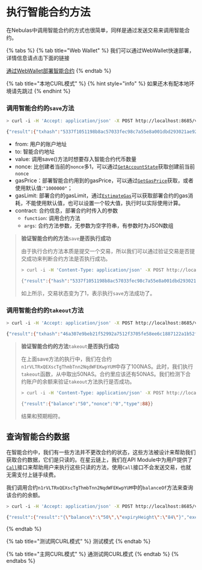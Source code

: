 # 执行智能合约方法

在Nebulas中调用智能合约的方式也很简单，同样是通过发送交易来调用智能合约。

{% tabs %}
{% tab title="Web Wallet" %}
我们可以通过WebWallet快速部署，详情信息请点击下面的链接

[通过WebWallet部署智能合约](https://blog.nebulas.io/2018/04/28/deploy-a-smart-contract/)
{% endtab %}

{% tab title="本地CURL模式" %}
{% hint style="info" %}
如果还木有配本地环境请先跳过
{% endhint %}

### 调用智能合约的`save`方法

```bash
> curl -i -H 'Accept: application/json' -X POST http://localhost:8685/v1/admin/transactionWithPassphrase -H 'Content-Type: application/json' -d '{"transaction":{"from":"n1LkDi2gGMqPrjYcczUiweyP4RxTB6Go1qS","to":"n1rVLTRxQEXscTgThmbTnn2NqdWFEKwpYUM", "value":"100","nonce":1,"gasPrice":"1000000","gasLimit":"2000000","contract":{"function":"save","args":"[0]"}}, "passphrase": "passphrase"}'

{"result":{"txhash":"5337f1051198b8ac57033fec98c7a55e8a001dbd293021ae92564d7528de3f84","contract_address":""}}
```

* from: 用户的账户地址
* to: 智能合约地址
* value: 调用save\(\)方法时想要存入智能合约代币数量
* nonce: 比创建者当前的`nonce`多1，可以通过[`GetAccountState`](https://github.com/nebulasio/wiki/blob/master/rpc.md#getaccountstate)获取创建前当前`nonce`
* gasPrice：部署智能合约用到的gasPrice，可以通过[`GetGasPrice`](https://github.com/nebulasio/wiki/blob/master/rpc.md#getgasprice)获取，或者使用默认值:`"1000000"`；
* gasLimit: 部署合约的gasLimit，通过[`EstimateGas`](https://github.com/nebulasio/wiki/blob/master/rpc.md#estimateGas)可以获取部署合约的gas消耗，不能使用默认值，也可以设置一个较大值，执行时以实际使用计算。
* contract: 合约信息，部署合约时传入的参数
  * `function`: 调用合约方法
  * `args`: 合约方法参数，无参数为空字符串，有参数时为JSON数组

> **验证智能合约的方法**`save`**是否执行成功**
>
> 由于执行合约方法本质是提交一个交易，所以我们可以通过验证交易是否提交成功来判断合约方法是否执行成功。
>
> ```bash
> > curl -i -H 'Content-Type: application/json' -X POST http://localhost:8685/v1/user/getTransactionReceipt -d '{"hash":"5337f1051198b8ac57033fec98c7a55e8a001dbd293021ae92564d7528de3f84"}'
>
> {"result":{"hash":"5337f1051198b8ac57033fec98c7a55e8a001dbd293021ae92564d7528de3f84","chainId":100,"from":"n1LkDi2gGMqPrjYcczUiweyP4RxTB6Go1qS","to":"n1rVLTRxQEXscTgThmbTnn2NqdWFEKwpYUM","value":"100","nonce":"1","timestamp":"1524712532","type":"call","data":"eyJGdW5jdGlvbiI6InNhdmUiLCJBcmdzIjoiWzBdIn0=","gas_price":"1000000","gas_limit":"2000000","contract_address":"","status":1,"gas_used":"20361"}}
> ```
>
> 如上所示，交易状态变为了1，表示执行`save`方法成功了。

### 调用智能合约的`takeout`方法

```bash
> curl -i -H 'Accept: application/json' -X POST http://localhost:8685/v1/admin/transactionWithPassphrase -H 'Content-Type: application/json' -d '{"transaction":{"from":"n1LkDi2gGMqPrjYcczUiweyP4RxTB6Go1qS","to":"n1rVLTRxQEXscTgThmbTnn2NqdWFEKwpYUM", "value":"0","nonce":2,"gasPrice":"1000000","gasLimit":"2000000","contract":{"function":"takeout","args":"[50]"}}, "passphrase": "passphrase"}'

{"result":{"txhash":"46a307e9beb21f52992a7512f3705fe58ee6c1887122a1b52f5ce5fd5f536a91","contract_address":""}}
```

> **验证智能合约的方法**`takeout`**是否执行成功**
>
> 在上面save方法的执行中，我们在合约`n1rVLTRxQEXscTgThmbTnn2NqdWFEKwpYUM`中存了100NAS。此时，我们执行`takeout`函数，从中取出50NAS。合约里应该还有50NAS。我们检测下合约账户的余额来验证`takeout`方法执行是否成功。
>
> ```bash
> > curl -i -H 'Content-Type: application/json' -X POST http://localhost:8685/v1/user/accountstate -d '{"address":"n1rVLTRxQEXscTgThmbTnn2NqdWFEKwpYUM"}'
>
> {"result":{"balance":"50","nonce":"0","type":88}}
> ```
>
> 结果和预期相符。

## 查询智能合约数据

在智能合约中，我们有一些方法并不更改合约的状态，这些方法被设计来帮助我们获取合约数据，它们是只读的。在星云链上，我们在API Module中为用户提供了[`Call`](https://github.com/nebulasio/wiki/blob/master/rpc.md#call)接口来帮助用户来执行这些只读的方法，使用`Call`接口不会发送交易，也就无需支付上链手续费。

我们调用合约`n1rVLTRxQEXscTgThmbTnn2NqdWFEKwpYUM`中的`balanceOf`方法来查询该合约的余额。

```bash
> curl -i -H 'Accept: application/json' -X POST http://localhost:8685/v1/user/call -H 'Content-Type: application/json' -d '{"from":"n1LkDi2gGMqPrjYcczUiweyP4RxTB6Go1qS","to":"n1rVLTRxQEXscTgThmbTnn2NqdWFEKwpYUM","value":"0","nonce":3,"gasPrice":"1000000","gasLimit":"2000000","contract":{"function":"balanceOf","args":""}}'

{"result":{"result":"{\"balance\":\"50\",\"expiryHeight\":\"84\"}","execute_err":"","estimate_gas":"20209"}}
```

{% endtab %}

{% tab title="测试网CURL模式" %}
测试模式
{% endtab %}

{% tab title="主网CURL模式" %}
通测试网CURL模式
{% endtab %}
{% endtabs %}